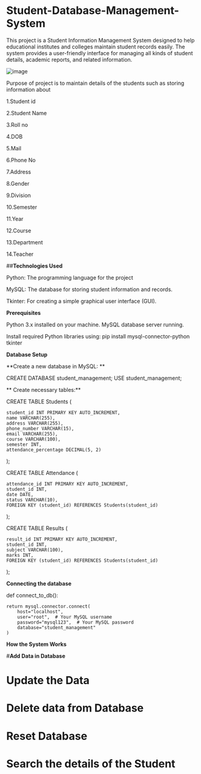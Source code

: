 # Student-Database-Management-System

This project is a Student Information Management System designed to help educational institutes and colleges maintain student records easily. The system provides a user-friendly interface for managing all kinds of student details, academic reports, and related information.


![image](https://github.com/user-attachments/assets/0091f800-ca92-4d50-b655-b436402d53f1)



Purpose of project is to maintain details of the students such as storing information about

1.Student id

2.Student Name

3.Roll no

4.DOB

5.Mail

6.Phone No

7.Address

8.Gender

9.Division

10.Semester

11.Year

12.Course

13.Department

14.Teacher


##**Technologies Used**

Python: The programming language for the project

MySQL: The database for storing student information and records.

Tkinter: For creating a simple graphical user interface (GUI).




**Prerequisites**

Python 3.x installed on your machine.
MySQL database server running.

Install required Python libraries using:
    pip install mysql-connector-python tkinter

    
**Database Setup**

**Create a new database in MySQL:
**

   CREATE DATABASE student_management;
    USE student_management;
    
   ** Create necessary tables:**


CREATE TABLE Students (

    student_id INT PRIMARY KEY AUTO_INCREMENT,
    name VARCHAR(255),
    address VARCHAR(255),
    phone_number VARCHAR(15),
    email VARCHAR(255),
    course VARCHAR(100),
    semester INT,
    attendance_percentage DECIMAL(5, 2)
);

CREATE TABLE Attendance (

    attendance_id INT PRIMARY KEY AUTO_INCREMENT,
    student_id INT,
    date DATE,
    status VARCHAR(10),
    FOREIGN KEY (student_id) REFERENCES Students(student_id)
);

CREATE TABLE Results (

    result_id INT PRIMARY KEY AUTO_INCREMENT,
    student_id INT,
    subject VARCHAR(100),
    marks INT,
    FOREIGN KEY (student_id) REFERENCES Students(student_id)
);



**Connecting the database**

def connect_to_db():

    return mysql.connector.connect(
        host="localhost",
        user="root",  # Your MySQL username
        password="mysql123",  # Your MySQL password
        database="student_management"
    )




**How the System Works**

#**Add Data in Database**
# **Update the Data**
# **Delete data from Database**
# **Reset Database**
# **Search the details of the Student**


















